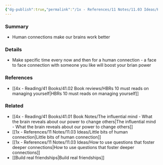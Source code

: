 ```yaml
---
{"dg-publish":true,"permalink":"/1x - References/11 Notes/11.03 Ideas/Human connection makes your brain work better/","title":"Human connection makes your brain work better","created":"2023-07-29T18:44:42.647+03:00","updated":"2024-02-14T20:18:30.208+03:00"}
---
```



### Summary
- Human connections make our brains work better

### Details
- Make specific time every now and then for a human connection - a face to face connection with someone you like will boost your brian power

### References
- [[4x - Reading/41 Books/41.02 Book reviews/HBRs 10 must reads on managing yourself\|HBRs 10 must reads on managing yourself]]

### Related
- [[4x - Reading/41 Books/41.01 Book Notes/The influential mind - What the brain reveals about our power to change others\|The influential mind - What the brain reveals about our power to change others]]
- [[1x - References/11 Notes/11.03 Ideas/Little bits of human connection\|Little bits of human connection]]
- [[1x - References/11 Notes/11.03 Ideas/How to use questions that foster deeper connections\|How to use questions that foster deeper connections]]
- [[Build real friendships\|Build real friendships]]